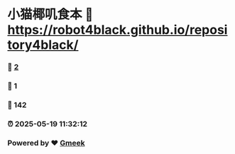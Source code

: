 # 小猫椰叽食本 :link: https://robot4black.github.io/repository4black/ 
### :page_facing_up: [2](https://robot4black.github.io/repository4black//tag.html) 
### :speech_balloon: 1 
### :hibiscus: 142 
### :alarm_clock: 2025-05-19 11:32:12 
### Powered by :heart: [Gmeek](https://github.com/Meekdai/Gmeek)
